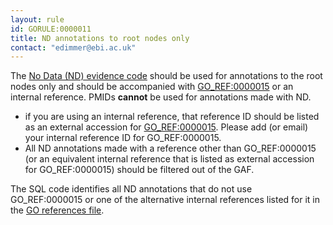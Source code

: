 ```yaml
---
layout: rule
id: GORULE:0000011
title: ND annotations to root nodes only
contact: "edimmer@ebi.ac.uk"
---
```


<p>The <a class="evCode" href="http://www.geneontology.org/GO.evidence.shtml#nd">No Data (ND) evidence code</a> should be used for annotations to the root nodes only and should be accompanied with <a href="http://www.geneontology.org/cgi-bin/references.cgi#GO_REF:0000015">GO_REF:0000015</a> or an internal reference. PMIDs <strong>cannot</strong> be used for annotations made with <span class="evCode">ND</span>.
</p>
<ul>
<li>
if you are using an internal reference, that reference ID should be listed as an external accession for <a href="http://www.geneontology.org/cgi-bin/references.cgi#GO_REF:0000015">GO_REF:0000015</a>. Please add (or email) your internal reference ID for GO_REF:0000015.
</li>
<li>
All <span class="evCode">ND</span> annotations made with a reference other than GO_REF:0000015 (or an equivalent internal reference that is listed as external accession for GO_REF:0000015) should be filtered out of the GAF.
</li>
</ul>
<p>
The SQL code identifies all <span class="evCode">ND</span> annotations that do not use GO_REF:0000015 or one of the alternative internal references listed for it in the <a href="http://www.geneontology.org/cgi-bin/references.cgi">GO references file</a>.
</p>
